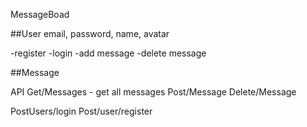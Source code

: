 MessageBoad

##User
email, password, name, avatar

-register
-login
-add message
-delete message

##Message


API
Get/Messages - get all messages
Post/Message
Delete/Message

PostUsers/login
Post/user/register